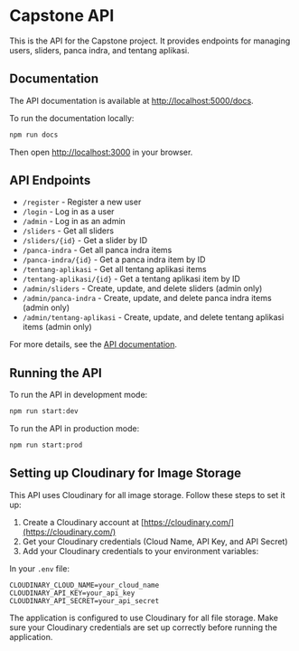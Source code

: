 # Capstone API

This is the API for the Capstone project. It provides endpoints for managing users, sliders, panca indra, and tentang aplikasi.

## Documentation

The API documentation is available at [http://localhost:5000/docs](http://localhost:5000/docs).

To run the documentation locally:

```bash
npm run docs
```

Then open [http://localhost:3000](http://localhost:3000) in your browser.

## API Endpoints

- `/register` - Register a new user
- `/login` - Log in as a user
- `/admin` - Log in as an admin
- `/sliders` - Get all sliders
- `/sliders/{id}` - Get a slider by ID
- `/panca-indra` - Get all panca indra items
- `/panca-indra/{id}` - Get a panca indra item by ID
- `/tentang-aplikasi` - Get all tentang aplikasi items
- `/tentang-aplikasi/{id}` - Get a tentang aplikasi item by ID
- `/admin/sliders` - Create, update, and delete sliders (admin only)
- `/admin/panca-indra` - Create, update, and delete panca indra items (admin only)
- `/admin/tentang-aplikasi` - Create, update, and delete tentang aplikasi items (admin only)

For more details, see the [API documentation](http://13.215.253.107:5000/v1).

## Running the API

To run the API in development mode:

```bash
npm run start:dev
```

To run the API in production mode:

```bash
npm run start:prod
```

## Setting up Cloudinary for Image Storage

This API uses Cloudinary for all image storage. Follow these steps to set it up:

1. Create a Cloudinary account at [https://cloudinary.com/](https://cloudinary.com/)
2. Get your Cloudinary credentials (Cloud Name, API Key, and API Secret)
3. Add your Cloudinary credentials to your environment variables:

In your `.env` file:

```
CLOUDINARY_CLOUD_NAME=your_cloud_name
CLOUDINARY_API_KEY=your_api_key
CLOUDINARY_API_SECRET=your_api_secret
```

The application is configured to use Cloudinary for all file storage. Make sure your Cloudinary credentials are set up correctly before running the application.
